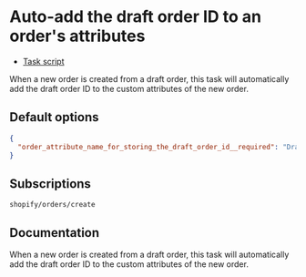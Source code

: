 # Auto-add the draft order ID to an order's attributes

* [Task script](./script.liquid)

When a new order is created from a draft order, this task will automatically add the draft order ID to the custom attributes of the new order.

## Default options

```json
{
  "order_attribute_name_for_storing_the_draft_order_id__required": "Draft order ID"
}
```

## Subscriptions

```liquid
shopify/orders/create
```

## Documentation

When a new order is created from a draft order, this task will automatically add the draft order ID to the custom attributes of the new order.